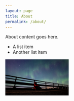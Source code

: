 ```yaml
---
layout: page
title: About
permalink: /about/
---
```


About content goes here.

- A list item
- Another list item

<img src="/assets/banneri2.jpg" alt="revontulikuva" width="200"/>
